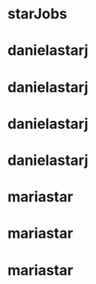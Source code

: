 # starJobs
# danielastarj
# danielastarj
# danielastarj
# danielastarj
# mariastar
# mariastar
# mariastar
